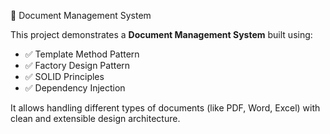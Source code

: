  📄 Document Management System

This project demonstrates a **Document Management System** built using:

- ✅ Template Method Pattern  
- ✅ Factory Design Pattern  
- ✅ SOLID Principles  
- ✅ Dependency Injection

It allows handling different types of documents (like PDF, Word, Excel) with clean and extensible design architecture.

